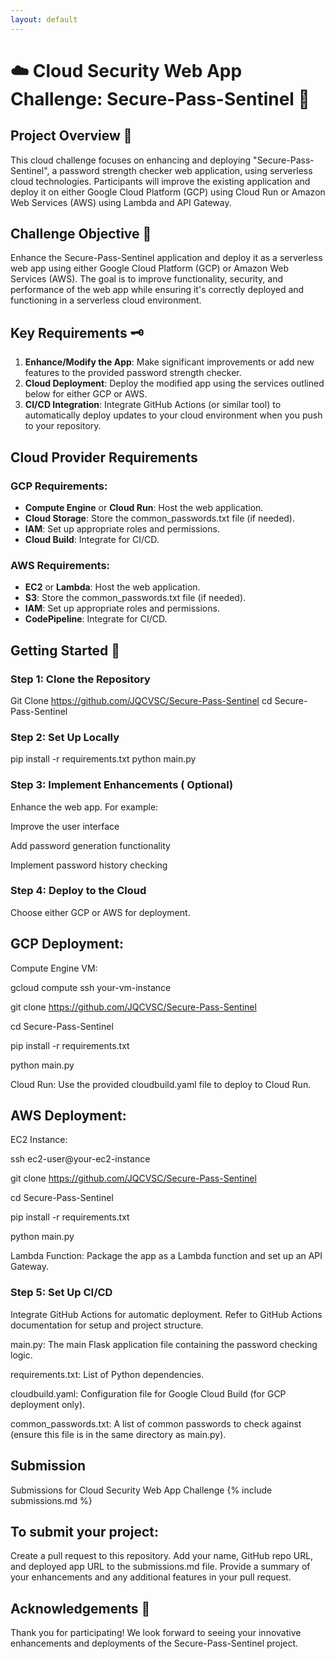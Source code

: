 ```yaml
---
layout: default
---
```


# ☁️ Cloud Security Web App Challenge: Secure-Pass-Sentinel 🔐

## Project Overview 📂
This cloud challenge focuses on enhancing and deploying "Secure-Pass-Sentinel", a password strength checker web application, using serverless cloud technologies. Participants will improve the existing application and deploy it on either Google Cloud Platform (GCP) using Cloud Run or Amazon Web Services (AWS) using Lambda and API Gateway.

## Challenge Objective 🎯
Enhance the Secure-Pass-Sentinel application and deploy it as a serverless web app using either Google Cloud Platform (GCP) or Amazon Web Services (AWS). The goal is to improve functionality, security, and performance of the web app while ensuring it's correctly deployed and functioning in a serverless cloud environment.

## Key Requirements 🗝️
1. **Enhance/Modify the App**: Make significant improvements or add new features to the provided password strength checker.
2. **Cloud Deployment**: Deploy the modified app using the services outlined below for either GCP or AWS.
3. **CI/CD Integration**: Integrate GitHub Actions (or similar tool) to automatically deploy updates to your cloud environment when you push to your repository.

## Cloud Provider Requirements

### GCP Requirements:
- **Compute Engine** or **Cloud Run**: Host the web application.
- **Cloud Storage**: Store the common_passwords.txt file (if needed).
- **IAM**: Set up appropriate roles and permissions.
- **Cloud Build**: Integrate for CI/CD.

### AWS Requirements:
- **EC2** or **Lambda**: Host the web application.
- **S3**: Store the common_passwords.txt file (if needed).
- **IAM**: Set up appropriate roles and permissions.
- **CodePipeline**: Integrate for CI/CD.

## Getting Started 🚀

### Step 1: Clone the Repository

Git Clone https://github.com/JQCVSC/Secure-Pass-Sentinel
cd Secure-Pass-Sentinel

### Step 2: Set Up Locally

pip install -r requirements.txt
python main.py

### Step 3: Implement Enhancements ( Optional)

Enhance the web app. For example:

Improve the user interface

Add password generation functionality

Implement password history checking

### Step 4: Deploy to the Cloud

Choose either GCP or AWS for deployment.

## GCP Deployment:

Compute Engine VM:

gcloud compute ssh your-vm-instance

git clone https://github.com/JQCVSC/Secure-Pass-Sentinel

cd Secure-Pass-Sentinel

pip install -r requirements.txt

python main.py

Cloud Run: Use the provided cloudbuild.yaml file to deploy to Cloud Run.

## AWS Deployment:
EC2 Instance:

ssh ec2-user@your-ec2-instance

git clone https://github.com/JQCVSC/Secure-Pass-Sentinel

cd Secure-Pass-Sentinel

pip install -r requirements.txt

python main.py

Lambda Function: Package the app as a Lambda function and set up an API Gateway.

### Step 5: Set Up CI/CD
Integrate GitHub Actions for automatic deployment. Refer to GitHub Actions documentation for setup and project structure.

main.py: The main Flask application file containing the password checking logic.

requirements.txt: List of Python dependencies.

cloudbuild.yaml: Configuration file for Google Cloud Build (for GCP deployment only).

common_passwords.txt: A list of common passwords to check against (ensure this file is in the same directory as main.py).

## Submission

Submissions for Cloud Security Web App Challenge
{% include submissions.md %}

## To submit your project:

Create a pull request to this repository.
Add your name, GitHub repo URL, and deployed app URL to the submissions.md file.
Provide a summary of your enhancements and any additional features in your pull request.

## Acknowledgements 👏
Thank you for participating! We look forward to seeing your innovative enhancements and deployments of the Secure-Pass-Sentinel project.
